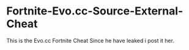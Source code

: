 # Fortnite-Evo.cc-Source-External-Cheat
This is the Evo.cc Fortnite Cheat Since he have leaked i post it her.

















